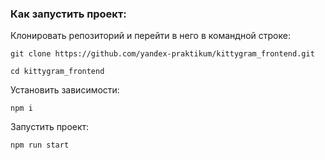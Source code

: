 ### Как запустить проект:

Клонировать репозиторий и перейти в него в командной строке:

```
git clone https://github.com/yandex-praktikum/kittygram_frontend.git
```

```
cd kittygram_frontend
```
Установить зависимости:

```
npm i
```

Запустить проект:

```
npm run start
```